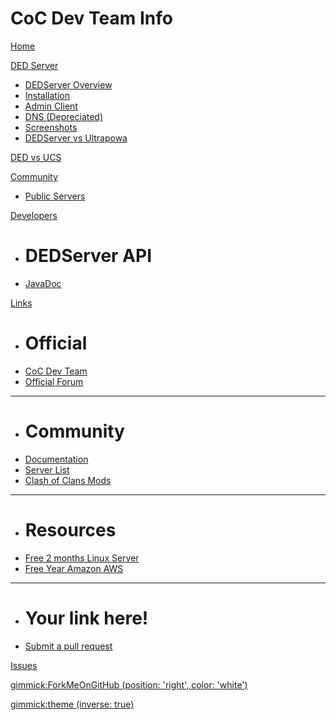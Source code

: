 # CoC Dev Team Info

[Home](index.md)

[DED Server]()
  
  * [DEDServer Overview](ded/dedserver.md)
  * [Installation](ded/install.md)
  * [Admin Client](ded/admin-client.md)
  * [DNS (Depreciated)](ded/dns.md)
  * [Screenshots](ded/screenshots.md)
  * [DEDServer vs Ultrapowa](ded/ded-vs-ucs.md)

[DED vs UCS](ded/ded-vs-ucs.md)

[Community]()

  * [Public Servers](community/public-servers.md)

[Developers]()

  * # DEDServer API
  * [JavaDoc](http://cocdevteam.com/doc/)

[Links]()

  * # Official
  * [CoC Dev Team](http://www.cocdevteam.com/)
  * [Official Forum](http://www.cocdevteam.com/forum/)
  - - - -
  * # Community
  * [Documentation](https://cocdevteam.info/)
  * [Server List](http://dedserverlist.com/index)
  * [Clash of Clans Mods](http://www.cocdevteam.com/forum/forumdisplay.php?fid=16)
  - - - -
  * # Resources
  * [Free 2 months Linux Server](https://www.digitalocean.com/?refcode=fb6730f5bb99)
  * [Free Year Amazon AWS](http://aws.amazon.com)
  - - - -
  * # Your link here! 
  * [Submit a pull request](https://github.com/JonahAragon/cocdevteam-info/)

[Issues](https://github.com/JonahAragon/cocdevteam-info/issues)

[gimmick:ForkMeOnGitHub (position: 'right', color: 'white') ](http://www.github.com/JonahAragon/cocdevteam-info)

[gimmick:theme (inverse: true)](flatly)
